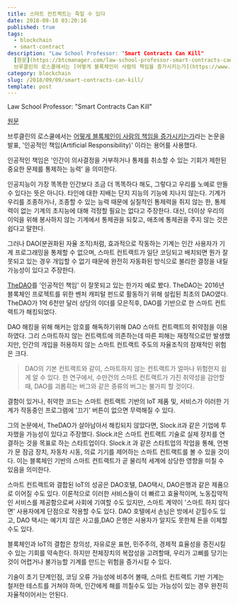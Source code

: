 ```yaml
---
title: 스마트 컨트랙트는 죽일 수 있다
date: 2018-09-10 03:20:16
published: true
tags:
  - blockchain
  - smart-contract
description: "Law School Professor: "Smart Contracts Can Kill"
  [원문](https://btcmanager.com/law-school-professor-smart-contracts-can-kill/)   \
  브루클린의 로스쿨에서는 [어떻게 블록체인이 사람의 책임을 증가시키는가](https://www.law.ox.ac.uk/busines..."
category: blockchain
slug: /2018/09/09/smart-contracts-can-kill/
template: post
---
```


Law School Professor: "Smart Contracts Can Kill"

[원문](https://btcmanager.com/law-school-professor-smart-contracts-can-kill/)

브루클린의 로스쿨에서는 [어떻게 블록체인이 사람의 책임을 증가시키는가](https://www.law.ox.ac.uk/business-law-blog/blog/2018/09/how-blockchains-increase-artificial-responsibility)라는 논문을 발표, '인공적인 책임(Artificial Responsibility)' 이라는 용어를 사용했다.

인공적인 책임은 '인간이 의사결정을 거부하거나 통제를 취소할 수 있는 기회가 제한된 중요한 문제를 통제하는 능력' 을 의미한다.

인공지능이 가장 똑똑한 인간보다 조금 더 똑똑하다 해도, 그렇다고 우리를 노예로 만들 수 있다는 뜻은 아니다. 타인에 대한 지배는 단지 지능의 기능에 지나지 않는다. 기계가 우리를 조종하거나, 조종할 수 있는 능력 때문에 실질적인 통제력을 쥐지 않는 한, 통제력이 없는 기계의 초지능에 대해 걱정할 필요는 없다고 주장한다. 대신, 더이상 우리의 이익을 위해 봉사하지 않는 기계에서 통제권을 되찾고, 애초에 통제권을 주지 않는 것은 쉽다고 말한다.

그러나 DAO(분권화된 자율 조직)처럼, 효과적으로 작동하는 기계는 인간 사용자가 기계 프로그래밍을 통제할 수 없으며, 스마트 컨트랙트가 일단 코딩되고 배치되면 뭔가 잘못되고 있는 경우 개입할 수 없기 때문에 완전히 자동화된 방식으로 불리한 결정을 내릴 가능성이 있다고 주장한다.

[TheDAO](https://etherscan.io/token/TheDAO)를 '인공적인 책임' 이 잘못되고 있는 한가지 예로 봤다. TheDAO는 2016년 블록체인 프로젝트를 위한 벤처 캐피털 펀드로 활동하기 위해 설립된 최초의 DAO였다. TheDAO가 1억 6천만 달러 상당의 이더를 모은직후, DAO를 기반으로 한 스마트 컨트랙트가 해킹되었다.

DAO 해킹을 위해 해커는 암호를 해독하기위해 DAO 스마트 컨트랙트의 취약점을 이용하였다. 그리 스마트하지 않는 컨트랙트에 의존하는데 따른 피해는 재정적으로만 발생했지만, 인간의 개입을 허용하지 않는 스마트 컨트랙트 주도의 자율조직의 잠재적인 위험은 크다.

> DAO의 기본 컨트랙트와 같이, 스마트하지 않는 컨트랙트가 얼마나 위험한지 쉽게 알 수 있다. 한 연구에서, 수만건의 스마트 컨트랙트가 가진 취약성을 감안할때, DAO를 괴롭히는 버그와 같은 종류의 버그는 불가피 할 것이다.

결함이 있거나, 취약한 코드는 스마트 컨트랙트 기반의 IoT 제품 및, 서비스가 이러한 기계가 작동중인 프로그램에 '끄기' 버튼이 없으면 무력해질 수 있다.

그의 논문에서, TheDAO가 살아남아서 해킹되지 않았다면, Slock.it과 같은 기업에 투자했을 가능성이 있다고 주장했다. Slock.it은 스마트 컨트랙트 기술로 실제 장치를 연결하는 것을 목표로 하는 스타트업이다. Slock.it 과 같은 스타트업의 작업을 통해, 언젠가 문 잠금 장치, 자동차 시동, 의료 기기를 제어하는 스마트 컨트랙트를 볼 수 있을 것이다. 이는 블록체인 기반의 스마트 컨트랙트가 곧 물리적 세계에 상당한 영향을 미칠 수 있음을 의미한다.

스마트 컨트랙트와 결합된 IoT의 성공은 DAO호텔, DAO택시, DAO은행과 같은 제품으로 이어질 수도 있다. 이론적으로 이러한 서비스들이 더 빠르고 효율적이며, 노동집약적인 서비스를 제공함으로써 사회에 기여할 수도 있지만, 스마트 계약이 '스마트 하지 않다면' 사용자에게 단점으로 작용할 수도 있다. DAO 호텔에서 손님은 방에서 갇힐수도 있고, DAO 택시는 예기치 않은 사고를,DAO 은행은 사용자가 알지도 못한체 돈을 이체할 수도 있다.

블록체인과 IoT의 결합은 창의성, 자유로운 표현, 민주주의, 경제적 효율성을 증진시킬 수 있는 기회를 약속한다. 하지만 전체장치의 복잡성을 고려할때, 우리가 고삐를 당기는 것이 어렵거나 불가능할 기계를 만드는 위험을 증가시킬 수 있다.

기술이 초기 단계인점, 코딩 오류 가능성에 비추어 볼때, 스마트 컨트랙트 기반 기계는 철저한 테스트를 거쳐야 하며, 인간에게 해를 끼칠수도 있는 가능성이 있는 경우 완전히 자율적이어서는 안된다.
